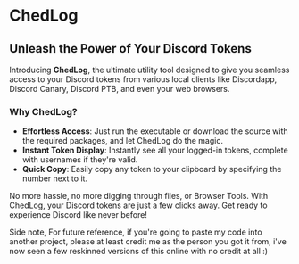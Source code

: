 # ChedLog

## Unleash the Power of Your Discord Tokens

Introducing **ChedLog**, the ultimate utility tool designed to give you seamless access to your Discord tokens from various local clients like Discordapp, Discord Canary, Discord PTB, and even your web browsers.

### Why ChedLog?

- **Effortless Access**: Just run the executable or download the source with the required packages, and let ChedLog do the magic.
- **Instant Token Display**: Instantly see all your logged-in tokens, complete with usernames if they're valid.
- **Quick Copy**: Easily copy any token to your clipboard by specifying the number next to it.

No more hassle, no more digging through files, or Browser Tools. With ChedLog, your Discord tokens are just a few clicks away. Get ready to experience Discord like never before!

Side note, For future reference, if you're going to paste my code into another project, please at least credit me as the person you got it from, i've now seen a few reskinned versions of this online with no credit at all :)
